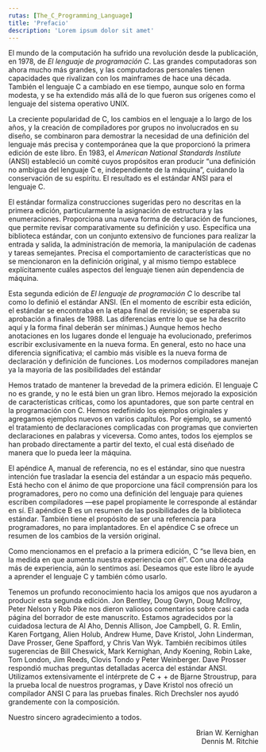 ```yaml
---
rutas: [The_C_Programming_Language]
title: 'Prefacio'
description: 'Lorem ipsum dolor sit amet'
---
```


El mundo de la computación ha sufrido una revolución desde la publicación, en 1978, de *El lenguaje de programación C*. Las grandes computadoras son ahora mucho más grandes, y las computadoras personales tienen capacidades que rivalizan con los mainframes de hace una década. También el lenguaje C a cambiado en ese tiempo, aunque solo en forma modesta, y se ha extendido más allá de lo que fueron sus orígenes como el lenguaje del sistema operativo UNIX.

La creciente popularidad de C, los cambios en el lenguaje a lo largo de los años, y la creación de compiladores por grupos no involucrados en su diseño, se combinaron para demostrar la necesidad de una definición del lenguaje más precisa y contemporánea que la que proporcionó la primera edición de este libro. En 1983, el *American National Standards Instilute* (ANSI) estableció un comité cuyos propósitos eran producir “una definición no ambigua del lenguaje C e, independiente de la máquina”, cuidando la conservación de su espíritu. El resultado es el estándar ANSI para el lenguaje C.

El estándar formaliza construcciones sugeridas pero no descritas en la primera edición, particularmente la asignación de estructura y las enumeraciones. Proporciona una nueva forma de declaración de funciones, que permite revisar comparativamente su definición y uso. Especifica una biblioteca estándar, con un conjunto extensivo de funciones para realizar la entrada y salida, la administración de memoria, la manipulación de cadenas y tareas semejantes. Precisa el comportamiento de características que no se mencionaron en la definición original, y al mismo tiempo establece explícitamente cuáles aspectos del lenguaje tienen aún dependencia de máquina.

Esta segunda edición de *El lenguaje de programación C* lo describe tal como lo definió el estándar ANSI. (En el momento de escribir esta edición, el estándar se encontraba en la etapa final de revisión; se esperaba su aprobación a finales 
de 1988. Las diferencias entre lo que se ha descrito aquí y la forma final deberán ser mínimas.) Aunque hemos hecho anotaciones en los lugares donde el lenguaje ha evolucionado, preferimos escribir exclusivamente en la nueva forma. En general, esto no hace una diferencia significativa; el cambio más visible es la nueva forma de declaración y definición de funciones. Los modernos compiladores manejan ya la mayoría de las posibilidades del estándar

Hemos tratado de mantener la brevedad de la primera edición. El lenguaje C no es grande, y no le está bien un gran libro. Hemos mejorado la exposición de características críticas, como los apuntadores, que son parte central en la programación con C. Hemos redefinido los ejemplos originales y agregamos ejemplos nuevos en varios capítulos. Por ejemplo, se aumentó el tratamiento de declaraciones complicadas con programas que convierten declaraciones en palabras y viceversa. Como antes, todos los ejemplos se han probado directamente a partir del texto, el cual está diseñado de manera que lo pueda leer la máquina.

El apéndice A, manual de referencia, no es el estándar, sino que nuestra intención fue trasladar la esencia del estándar a un espacio más pequeño. Está hecho con el ánimo de que proporcione una fácil comprensión para los programadores, pero no como una definición del lenguaje para quienes escriben compiladores —ese papel propiamente le corresponde al estándar en sí. El apéndice B es un resumen de las posibilidades de la biblioteca estándar. También tiene el propósito de ser una referencia para programadores, no para implantadores. En el apéndice C se ofrece un resumen de los cambios de la versión original.

Como mencionamos en el prefacio a la primera edición, C “se lleva bien, en la medida en que aumenta nuestra experiencia con él”. Con una década más de experiencia, aún lo sentimos así. Deseamos que este libro le ayude a aprender el lenguaje C y también cómo usarlo.

Tenemos un profundo reconocimiento hacia los amigos que nos ayudaron a producir esta segunda edición. Jon Bentley, Doug Gwyn, Doug Mcllroy, Peter Nelson y Rob Pike nos dieron valiosos comentarios sobre casi cada página del borrador de este manuscrito. Estamos agradecidos por la cuidadosa lectura de AI Aho, Dennis Allison, Joe Campbell, G. R. Emlin, Karen Fortgang, Alien Holub, Andrew Hume, Dave Kristol, John Linderman, Dave Prosser, Gene Spafford, y Chris Van Wyk. También recibimos útiles sugerencias de Bill Cheswick, Mark Kernighan, Andy Koening, Robin Lake, Tom London, Jim Reeds, Clovis Tondo y Peter Weinberger. Dave Prosser respondió muchas preguntas detalladas acerca del estándar ANSI. Utilizamos extensivamente el intérprete de C + + de Bjarne Stroustrup, para la prueba local de nuestros programas, y Dave Kristol nos ofreció un compilador ANSI C para las pruebas finales. Rich Drechsler nos ayudó grandemente con la composición.

Nuestro sincero agradecimiento a todos.

<div style="text-align: right">Brian W. Kernighan<br>Dennis M. Ritchie</div>